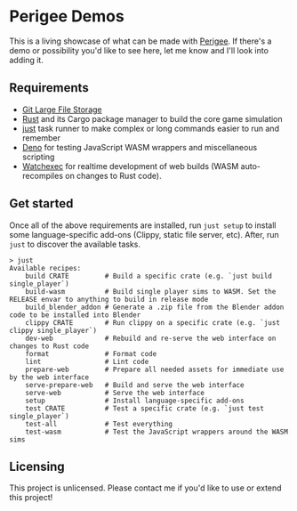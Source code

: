# Perigee Demos

This is a living showcase of what can be made with [Perigee](https://github.com/aunyks/perigee). If there's a demo or possibility you'd like to see here, let me know and I'll look into adding it.

## Requirements

- [Git Large File Storage](https://git-lfs.github.com/)
- [Rust](https://www.rust-lang.org/) and its Cargo package manager to build the core game simulation
- [just](https://github.com/casey/just) task runner to make complex or long commands easier to run and remember
- [Deno](https://deno.land) for testing JavaScript WASM wrappers and miscellaneous scripting
- [Watchexec](https://github.com/watchexec/watchexec) for realtime development of web builds (WASM auto-recompiles on changes to Rust code).

## Get started

Once all of the above requirements are installed, run `just setup` to install some language-specific add-ons (Clippy, static file server, etc). After, run `just` to discover the available tasks.

```
> just
Available recipes:
    build CRATE         # Build a specific crate (e.g. `just build single_player`)
    build-wasm          # Build single player sims to WASM. Set the RELEASE envar to anything to build in release mode
    build_blender_addon # Generate a .zip file from the Blender addon code to be installed into Blender
    clippy CRATE        # Run clippy on a specific crate (e.g. `just clippy single_player`)
    dev-web             # Rebuild and re-serve the web interface on changes to Rust code
    format              # Format code
    lint                # Lint code
    prepare-web         # Prepare all needed assets for immediate use by the web interface
    serve-prepare-web   # Build and serve the web interface
    serve-web           # Serve the web interface
    setup               # Install language-specific add-ons
    test CRATE          # Test a specific crate (e.g. `just test single_player`)
    test-all            # Test everything
    test-wasm           # Test the JavaScript wrappers around the WASM sims
```

## Licensing

This project is unlicensed. Please contact me if you'd like to use or extend this project!
